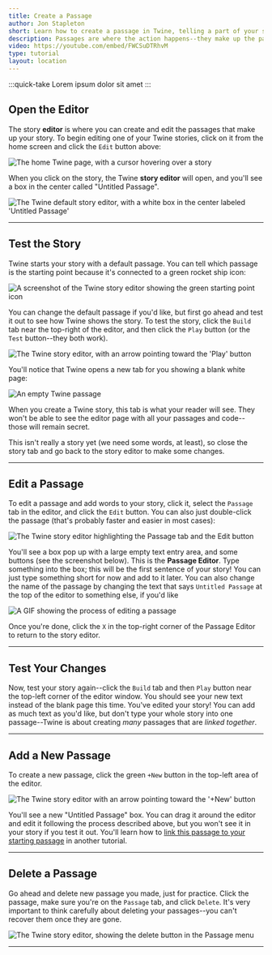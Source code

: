 ```yaml
---
title: Create a Passage
author: Jon Stapleton
short: Learn how to create a passage in Twine, telling a part of your story using text.
description: Passages are where the action happens--they make up the parts of your story. This tutorial covers how to create a passage using the Twine editor, and how to add text to that passage to tell part of your story to the reader.
video: https://youtube.com/embed/FWCSuDTRhvM
type: tutorial
layout: location
---
```


:::quick-take
Lorem ipsum dolor sit amet
:::

## Open the Editor

The story **editor** is where you can create and edit the passages that make up your story. To begin editing one of your Twine stories, click on it from the home screen and click the `Edit` button above:

![The home Twine page, with a cursor hovering over a story](/twine-story-select.png "Edit your story by clicking on it from the home page")

When you click on the story, the Twine **story editor** will open, and you'll see a box in the center called "Untitled Passage".

![The Twine default story editor, with a white box in the center labeled 'Untitled Passage'](/default-story.png)

----

## Test the Story

Twine starts your story with a default passage. You can tell which passage is the starting point because it's connected to a green rocket ship icon:

![A screenshot of the Twine story editor showing the green starting point icon](/starting-point.png)

You can change the default passage if you'd like, but first go ahead and test it out to see how Twine shows the story. To test the story, click the `Build` tab near the top-right of the editor, and then click the `Play` button (or the `Test` button--they both work).

![The Twine story editor, with an arrow pointing toward the 'Play' button](/play-button.png "Click the play button to test the story")

You'll notice that Twine opens a new tab for you showing a blank white page:

![An empty Twine passage](/blank-story.png)

When you create a Twine story, this tab is what your reader will see. They won't be able to see the editor page with all your passages and code--those will remain secret.

This isn't really a story yet (we need some words, at least), so close the story tab and go back to the story editor to make some changes.

---

## Edit a Passage

To edit a passage and add words to your story, click it, select the `Passage` tab in the editor, and click the `Edit` button. You can also just double-click the passage (that's probably faster and easier in most cases):

![The Twine story editor highlighting the Passage tab and the Edit button](/edit-passage.png)

You'll see a box pop up with a large empty text entry area, and some buttons (see the screenshot below). This is the **Passage Editor**. Type something into the box; this will be the first sentence of your story! You can just type something short for now and add to it later. You can also change the name of the passage by changing the text that says `Untitled Passage` at the top of the editor to something else, if you'd like

![A GIF showing the process of editing a passage](/edit-passage-demo.gif)

Once you're done, click the `X` in the top-right corner of the Passage Editor to return to the story editor.

---

## Test Your Changes

Now, test your story again--click the `Build` tab and then `Play` button near the top-left corner of the editor window. You should see your new text instead of the blank page this time. You've edited your story! You can add as much text as you'd like, but don't type your whole story into one passage--Twine is about creating *many* passages that are *linked together*.

---

## Add a New Passage

To create a new passage, click the green `+New` button in the top-left area of the editor.

![The Twine story editor with an arrow pointing toward the '+New' button](/new-passage.png)

You'll see a new "Untitled Passage" box. You can drag it around the editor and edit it following the process described above, but you won't see it in your story if you test it out. You'll learn how to [link this passage to your starting passage](/locations/link-passages) in another tutorial.

---

## Delete a Passage

Go ahead and delete new passage you made, just for practice. Click the passage, make sure you're on the `Passage` tab, and click `Delete`. It's very important to think carefully about deleting your passages--you can't recover them once they are gone.

![The Twine story editor, showing the delete button in the Passage menu](/delete-passage.png)

---
